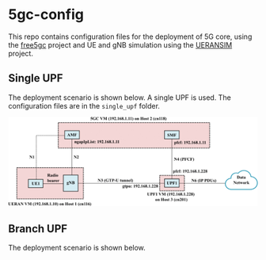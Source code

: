 # 5gc-config
This repo contains configuration files for the deployment of 5G core, using
the [free5gc](https://github.com/free5gc/free5gc) project and UE and gNB
simulation using the [UERANSIM](https://github.com/aligungr/UERANSIM) project.

## Single UPF
The deployment scenario is shown below. A single UPF is used.
The configuration files are in the `single_upf` folder.  
 
![single_upf](images/single_upf_deployment.png)



## Branch UPF
The deployment scenario is shown below.
